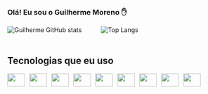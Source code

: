 ### Olá! Eu sou o Guilherme Moreno ✋

<div style="display: inline-block; margin-bottom: 20px;">
  <img style="margin-right: 40px;" src="https://github-readme-stats.vercel.app/api?username=Gui250&show_icons=true&theme=radical" alt="Guilherme GitHub stats" />
  <img style="margin-right: 40px;" src="https://github-readme-stats.vercel.app/api/top-langs/?username=gui250&layout=compact" alt="Top Langs" />
</div>

## Tecnologias que eu uso

<div style="display: flex; align-items: center; gap: 10px;">
  <img height="30" width="40" src="https://cdn.jsdelivr.net/gh/devicons/devicon@latest/icons/bootstrap/bootstrap-original.svg" />
  <img height="30" width="40" src="https://cdn.jsdelivr.net/gh/devicons/devicon@latest/icons/jquery/jquery-original-wordmark.svg" />
  <img height="30" width="40" src="https://cdn.jsdelivr.net/gh/devicons/devicon@latest/icons/python/python-original.svg" />        
  <img height="30" width="40" src="https://cdn.jsdelivr.net/gh/devicons/devicon@latest/icons/javascript/javascript-original.svg" />
  <img height="30" width="40" src="https://cdn.jsdelivr.net/gh/devicons/devicon@latest/icons/typescript/typescript-original.svg" />
  <img height="30" width="40" src="https://cdn.jsdelivr.net/gh/devicons/devicon@latest/icons/nodejs/nodejs-original-wordmark.svg" />
  <img height="30" width="40" src="https://cdn.jsdelivr.net/gh/devicons/devicon@latest/icons/react/react-original.svg" />
  <img height="30" width="40" src="https://cdn.jsdelivr.net/gh/devicons/devicon@latest/icons/html5/html5-original-wordmark.svg" />
  <img height="30" width="40" src="https://cdn.jsdelivr.net/gh/devicons/devicon@latest/icons/css3/css3-original.svg" />
</div>
